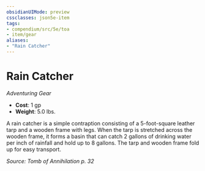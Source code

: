 ```yaml
---
obsidianUIMode: preview
cssclasses: json5e-item
tags:
- compendium/src/5e/toa
- item/gear
aliases: 
- "Rain Catcher"
---
```

# Rain Catcher
*Adventuring Gear*  

- **Cost**: 1 gp
- **Weight**: 5.0 lbs.

A rain catcher is a simple contraption consisting of a 5-foot-square leather tarp and a wooden frame with legs. When the tarp is stretched across the wooden frame, it forms a basin that can catch 2 gallons of drinking water per inch of rainfall and hold up to 8 gallons. The tarp and wooden frame fold up for easy transport.

*Source: Tomb of Annihilation p. 32*